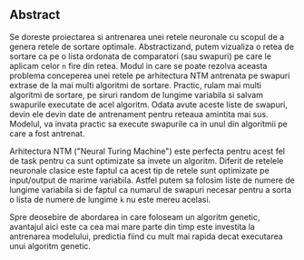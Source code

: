 Abstract
--------

Se doreste proiectarea si antrenarea unei retele neuronale cu scopul de a genera 
retele de sortare optimale. Abstractizand, putem vizualiza o retea de sortare ca pe
o lista ordonata de comparatori (sau swapuri) pe care le aplicam celor `n` fire 
din retea. Modul in care se poate rezolva aceasta problema conceperea unei retele
pe arhitectura NTM antrenata pe swapuri extrase de la mai multi algoritmi de sortare.
Practic, rulam mai multi algoritmi de sortare, pe siruri random de lungime variabila
si salvam swapurile executate de acel algoritm. Odata avute aceste liste de swapuri,
devin ele devin date de antrenament pentru reteaua amintita mai sus. Modelul, va
invata practic sa execute swapurile ca in unul din algoritmii pe care a fost antrenat.

Arhitectura NTM ("Neural Turing Machine") este perfecta pentru acest fel de task pentru
ca sunt optimizate sa invete un algoritm. Diferit de retelele neuronale clasice este faptul
ca acest tip de retele sunt optimizate pe input/output de marime variabila. Astfel putem sa
folosim liste de numere de lungime variabila si de faptul ca numarul de swapuri necesar pentru
a sorta o lista de numere de lungime `k` nu este mereu acelasi.

Spre deosebire de abordarea in care foloseam un algoritm genetic, avantajul aici este ca cea mai
mare parte din timp este investita la antrenarea modelului, predictia fiind cu mult mai rapida
decat executarea unui algoritm genetic.
